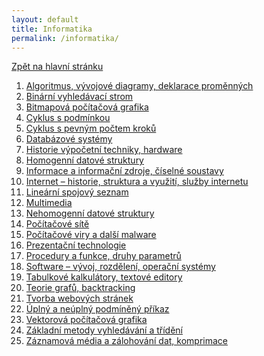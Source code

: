 ```yaml
---
layout: default
title: Informatika
permalink: /informatika/
---
```


[Zpět na hlavní stránku](/)


1. [Algoritmus, vývojové diagramy, deklarace proměnných]()
2. [Binární vyhledávací strom]()
3. [Bitmapová počítačová grafika]()
4. [Cyklus s podmínkou]()
5. [Cyklus s pevným počtem kroků]()
6. [Databázové systémy]()
7. [Historie výpočetní techniky, hardware]()
8. [Homogenní datové struktury]()
9. [Informace a informační zdroje, číselné soustavy]()
10. [Internet – historie, struktura a využití, služby internetu]()
11. [Lineární spojový seznam]()
12. [Multimedia]()
13. [Nehomogenní datové struktury]()
14. [Počítačové sítě]()
15. [Počítačové viry a další malware]()
16. [Prezentační technologie]()
17. [Procedury a funkce, druhy parametrů]()
18. [Software – vývoj, rozdělení, operační systémy]()
19. [Tabulkové kalkulátory, textové editory]()
20. [Teorie grafů, backtracking]()
21. [Tvorba webových stránek]()
22. [Úplný a neúplný podmíněný příkaz]()
23. [Vektorová počítačová grafika]()
24. [Základní metody vyhledávání a třídění]()
25. [Záznamová média a zálohování dat, komprimace]()

